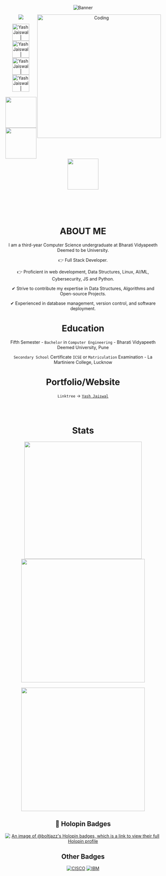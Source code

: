 <!--- header image --->

<div align="center">
<p align="center">
  <!---  <img alt="Banner" width="961" height="400"  src="https://user-images.githubusercontent.com/74038190/225813708-98b745f2-7d22-48cf-9150-083f1b00d6c9.gif"> --->
  <img alt="Banner" style="{max-height: 0px}"  src="https://user-images.githubusercontent.com/74038190/225813708-98b745f2-7d22-48cf-9150-083f1b00d6c9.gif">
</p>
<!--- portfolio launch image --->

  <!-- gif image -->
  <img align="right" alt="Coding" width="400" src="https://media.tenor.com/rePDfDWO3XoAAAAd/hacking.gif">
 <!--<img align="left" alt="Hacker" height="290" width="360" src="https://user-images.githubusercontent.com/74038190/229223156-0cbdaba9-3128-4d8e-8719-b6b4cf741b67.gif"> -->
  
  ![](https://komarev.com/ghpvc/?username=Boltjazz&color=blueviolet&label=Profile+Views)

  
<!--- social media icons, you can find them in the assets directory of this repo --->
  
<a href="https://twitter.com/">
    <img height="55" alt="Yash Jaiswal | Twitter" src="https://user-images.githubusercontent.com/60597290/152035696-80cad2ec-b4dd-4552-88e6-b6b466124f5b.png" />
</a>    
  
<a href="https://www.linkedin.com/in/boltjazz/" target="_blank">
  <img height="55" alt="Yash Jaiswal | LinkedIn"  src="https://user-images.githubusercontent.com/60597290/152035581-a7c6c0c3-65c3-4160-89c0-e90ddc1e8d4e.png"/>
</a> 
  
<a href="https://stackoverflow.com/users/22658065/yash-jaiswal" target="_blank">
  <img height="55" alt="Yash Jaiswal | StackOverFlow" src="https://user-images.githubusercontent.com/60597290/152035786-d00aa1c3-56af-4d45-8a3c-15846d1a123d.png" />
</a>
  
<a href="https://www.instagram.com/yash_.jaiswal" target="_blank">
  <img height="55" alt="Yash Jaiswal | Instagram"  src="https://user-images.githubusercontent.com/60597290/152036063-21242e52-af65-4a33-af5d-790466244407.png" />
</a>

  
<!--- a bit of vertical space & languages text --->
  
<div>&nbsp;</div>
  

<div></div>
  
  
<!--- language icons --->
  

<img height="100" src="https://user-images.githubusercontent.com/60597290/152366251-81e7024b-81c6-422c-ae71-ad035850d030.png" />
<img height="100" src="https://user-images.githubusercontent.com/60597290/152366154-ec1ddf07-fcf8-41f5-a5f8-ccfc331622a2.png" />
<img height="100" src="https://user-images.githubusercontent.com/60597290/152366741-4ebfc910-49b4-4365-829d-89f9a5873ff5.png" /> 
  
  
&nbsp;

<br><br/>

<h1 align="center">
  ABOUT ME
</h1>
  
<!-- <img width="135" height="180" src="https://github.com/Boltjazz/Boltjazz/assets/110303755/fd158b80-b847-4b22-8c43-56b1a50480bf"
 /> -->
  
I am a third-year Computer Science undergraduate at Bharati Vidyapeeth Deemed to be University.

👉 Full Stack Developer.

👉 Proficient in web development, Data Structures, Linux, AI/ML, Cybersecurity, JS and Python.

✔ Strive to contribute my expertise in Data Structures, Algorithms and Open-source Projects.

✔ Experienced in database management, version control, and software deployment.
  
  
  <!--- Education --->  
  
<h1 align="center">
    Education 
    </h2>

  Fifth Semester - `Bachelor` in `Computer Engineering` - Bharati Vidyapeeth Deemed University, Pune
  
  `Secondary School` Certificate `ICSE` or `Matriculation` Examination - La Martiniere College, Lucknow

  
  <!--- Portfolio/Website --->  
  
<h1 align="center">
    Portfolio/Website
    </h2>
  
 <!-- `Portfolio` -> <a href="" target="_blank">`Yash jaiswal`</a> -->
  
  `Linktree` -> <a href="https://linktr.ee/boltjazz" target="_blank">`Yash Jaiswal`</a>
  
 

  
  <!--- adding 3D earth icon to show some love for the environment 🌏 --->
  
<!--- <img height="40" src="https://user-images.githubusercontent.com/60597290/152370900-69dce999-2e00-4227-9547-917fa1a4b06e.png" />--->
<br><br>

  <h1 align="center">
    Stats
    </h2>
<p align="center">
  
  <img width="380px" src="https://github-readme-stats.vercel.app/api?username=boltjazz&count_private=true&show_icons=true&theme=material-palenight&hide_border=true&bg_color=1F222E" />
  <img width="400px" src="https://github-readme-streak-stats.herokuapp.com?user=boltjazz&theme=material-palenight&hide_border=true&fire=C77800&ring=7C2AE8&background=1F222E" />
  <br><br>
  <img width="400px" max-height="195px" src="https://github-readme-stats.vercel.app/api/top-langs/?username=boltjazz&theme=material-palenight&show_icons=true&hide_border=true&layout=compact" />

 <!-- ![boltjazz's Streak](https://github-readme-streak-stats.herokuapp.com/?user=boltjazz&theme=material-palenight&hide_border=true) -->
 <!-- [![An image of @boltjazz's Holopin badges, which is a link to view their full Holopin profile](https://holopin.me/boltjazz)](https://holopin.io/@boltjazz) -->

 
  
</p>


<!--- Github snack contribution graph 
  
<div align="center"> <img src="https://raw.githubusercontent.com/muhiqsimui/muhiqsimui/output/github-contribution-grid-snake.svg" /></div>--->

<!--- building footer with spaceship question 
  
![footer](https://user-images.githubusercontent.com/60597290/152518980-fa55fbc8-81fe-4bba-bf52-21320455e217.png)
<img height="50" src="https://user-images.githubusercontent.com/60597290/152519754-992acfbc-39df-489d-a01a-72ea86a08996.png" />--->

  <h2>📌 Holopin Badges</h3>
  
 [![An image of @boltjazz's Holopin badges, which is a link to view their full Holopin profile](https://holopin.me/boltjazz)](https://holopin.io/@boltjazz)


 <h2> Other Badges</h3>
 
[![CISCO](https://images.credly.com/size/110x110/images/af8c6b4e-fc31-47c4-8dcb-eb7a2065dc5b/I2CS__1_.png)](https://www.credly.com/badges/39ce9b53-c867-429a-9e0e-216fe88c74e3/public_url)
[![IBM](https://images.credly.com/size/110x110/images/0eedb945-52e8-4b9b-bdf6-4ebdd50ca0c8/Intro_to_Cybersec_tools_-_cyber_attacks.png)](https://www.credly.com/badges/d2a28d7c-651f-47c4-970c-ab20a227122a/public_url)
 </div>
